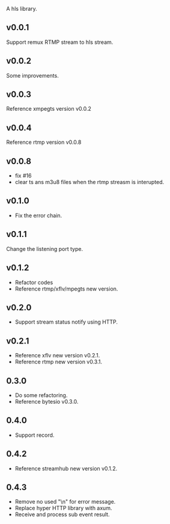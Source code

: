 A hls library.
## v0.0.1
Support remux RTMP stream to hls stream.
## v0.0.2
Some improvements.
## v0.0.3
Reference xmpegts version v0.0.2
## v0.0.4
Reference rtmp version v0.0.8
## v0.0.8
- fix #16
- clear ts ans m3u8 files when the rtmp streasm is interupted.
## v0.1.0
- Fix the error chain.
## v0.1.1
Change the listening port type.
## v0.1.2
- Refactor codes
- Reference rtmp/xflv/mpegts new version.
## v0.2.0
- Support stream status notify using HTTP.
## v0.2.1
- Reference xflv new version v0.2.1.
- Reference rtmp new version v0.3.1.
## 0.3.0
- Do some refactoring.
- Reference bytesio v0.3.0.
## 0.4.0
- Support record.
## 0.4.2
- Reference streamhub new version v0.1.2.
## 0.4.3
- Remove no used "\n" for error message.
- Replace hyper HTTP library with axum.
- Receive and process sub event result.



